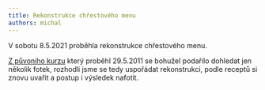 ```yaml
---
title: Rekonstrukce chřestového menu
authors: michal
---
```


V sobotu 8.5.2021 proběhla rekonstrukce chřestového menu.

<!--truncate-->

[Z půvoního kurzu](/recepty/menu-chrest) který proběhl 29.5.2011 se bohužel podařilo dohledat jen několik fotek, rozhodli jsme se tedy uspořádat rekonstrukci, podle receptů si znovu uvařit a postup i výsledek nafotit.
